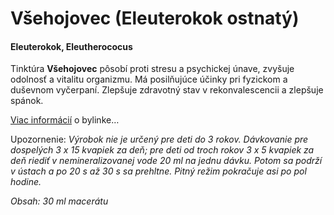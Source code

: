 Všehojovec (Eleuterokok ostnatý)
================================

#### Eleuterokok, Eleutherococus

Tinktúra **Všehojovec** pôsobí proti stresu a psychickej únave, zvyšuje odolnosť
a vitalitu organizmu. Má posilňujúce účinky pri fyzickom a duševnom vyčerpaní.
Zlepšuje zdravotný stav v rekonvalescencii a zlepšuje spánok.

[Viac informácií](/sip/bylinky/vsehojovec-stetinaty/) o bylinke…

Upozornenie: *Výrobok nie je určený pre deti do 3 rokov. Dávkovanie pre
dospelých 3 x 15 kvapiek za deň; pre deti od troch rokov 3 x 5 kvapiek za deň
riediť v nemineralizovanej vode 20 ml na jednu dávku. Potom sa podrží v ústach a
po 20 s až 30 s sa prehltne. Pitný režim pokračuje asi po pol hodine.*

*Obsah: 30 ml macerátu*

